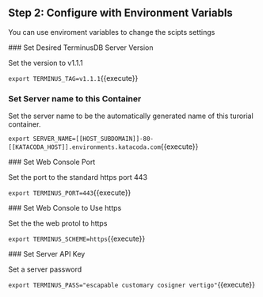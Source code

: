 ## Step 2: Configure with Environment Variabls

You can use enviroment variables to change the scipts settings

### Set Desired TerminusDB Server Version

Set the version to v1.1.1

`export TERMINUS_TAG=v1.1.1`{{execute}}

### Set Server name to this Container

Set the server name to be the automatically generated name of this turorial
container.

`export SERVER_NAME=[[HOST_SUBDOMAIN]]-80-[[KATACODA_HOST]].environments.katacoda.com`{{execute}}

### Set Web Console Port

Set the port to the standard https port 443

`export TERMINUS_PORT=443`{{execute}}

### Set Web Console to Use https

Set the the web protol to https

`export TERMINUS_SCHEME=https`{{execute}}

### Set Server API Key

Set a server password

`export TERMINUS_PASS="escapable customary cosigner vertigo"`{{execute}}

